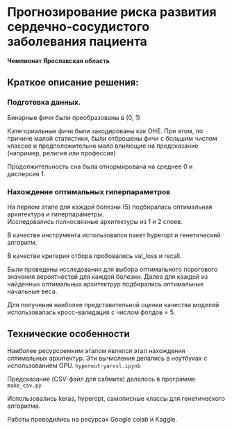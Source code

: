 # Прогнозирование риска развития сердечно-сосудистого заболевания пациента

**Чемпионат Ярославская область**

## Краткое описание решения:

### Подготовка данных.
Бинарные фичи были преобразованы в (0, 1)

Категориальные фичи были закодированы как OHE. При этом, по причине малой статистики, были отброшены фичи с 
большим числом классов и предположительно мало влияющие на предсказание (например, религия или профессия)

Продолжительность сна была отнормирована на среднее 0 и дисперсия 1.

### Нахождение оптимальных гиперпараметров
На первом этапе для каждой болезни (5) подбиралась оптимальная архитектура и гиперпараметры.  
Исследовались полносвязные архитектуры из 1 и 2 слоев. 

В качестве инструмента использовался пакет hyperopt и генетический алгоритм. 

В качестве критерия отбора пробовались val_loss и recall.

Были проведены исследования для выбора оптимального порогового значения вероятностей для каждой болезни.
Далее для каждой из найденных оптимальных архитектрур подбирались оптимальные начальные веса.

Для получения наиболее представительной оценки качества моделей использовалась кросс-валидация с числом фолдов = 5.

## Технические особенности

Наиболее ресурсоемким этапом являлся этап нахождения оптимальных архитектур. Эти вычисления делались в ноутбуках
с использованием GPU. `hyperout-yarosl.ipynb`

Предсказание (CSV-файл для сабмита) делалось в программе `make_csv.py`

Использовались keras, hyperopt, самописные классы для генетического алгоритма. 

Работы проводились на ресурсах Google colab и Kaggle.